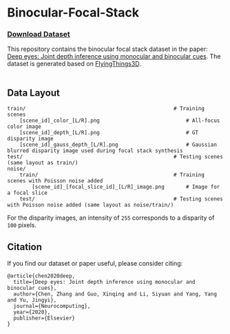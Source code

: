 # Binocular-Focal-Stack
### [Download Dataset](https://drive.google.com/file/d/1-VrIrWSKtJbEVhFFGJ3Nu608D0jnPJH8/view)
This repository contains the binocular focal stack dataset in the paper: [Deep eyes: Joint depth inference using monocular and
binocular cues](https://www.sciencedirect.com/science/article/pii/S0925231220313746). The dataset is generated based on [FlyingThings3D](https://lmb.informatik.uni-freiburg.de/resources/datasets/SceneFlowDatasets.en.html#downloads).<br><br>

## Data Layout
```
train/                                                # Training scenes
    [scene_id]_color_[L/R].png                            # All-focus color image
    [scene_id]_depth_[L/R].png                            # GT disparity image
    [scene_id]_gauss_depth_[L/R].png                      # Gaussian blurred disparity image used during focal stack synthesis
test/                                                 # Testing scenes (same layout as train/)
noise/
    train/                                            # Training scenes with Poisson noise added
        [scene_id]_[focal_slice_id]_[L/R]_image.png       # Image for a focal slice
    test/                                             # Testing scenes with Poisson noise added (same layout as noise/train/)
```
For the disparity images, an intensity of ```255``` corresponds to a disparity of ```100``` pixels.

## Citation
If you find our dataset or paper useful, please consider citing:
```
@article{chen2020deep,
  title={Deep eyes: Joint depth inference using monocular and binocular cues},
  author={Chen, Zhang and Guo, Xinqing and Li, Siyuan and Yang, Yang and Yu, Jingyi},
  journal={Neurocomputing},
  year={2020},
  publisher={Elsevier}
}
```
